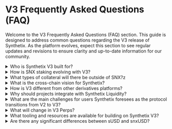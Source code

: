 # V3 Frequently Asked Questions (FAQ)

Welcome to the V3 Frequently Asked Questions (FAQ) section. This guide is designed to address common questions regarding the V3 release of Synthetix. As the platform evolves, expect this section to see regular updates and revisions to ensure clarity and up-to-date information for our community.

<details>

<summary>Who is Synthetix V3 built for?</summary>

**Answer:** Synthetix V3 is built with both LPs and derivatives projects in mind.

Derivatives projects will be able to tap into Synthetix liquidity both through existing markets like Perps and Spot Synths, or by building their own derivatives markets. We’ve explored some of the opportunities for new markets, like options, insurance funds, sports AMMs and more, all of which will be able to leverage existing Synthetix liquidity to bootstrap trading activity.

LPs will have greater flexibility to allocate collateral to markets based on their risk profile. As mentioned in another answer, the new Pool and Vault system has two key benefits for LPs:

1. Better risk management: Users can select one of many liquidity pools, which are connected to one or more markets, allowing more fine-tuned control of LP risk.
2. Wider collateral range: The V3 system is oracle agnostic, allowing any governance-approved asset to serve as collateral for borrowing sUSD and delegate to derivative markets.

</details>

<details>

<summary>How is SNX staking evolving with V3?</summary>

**Answer:** The power is with stakers in V3, thanks to multi-collateral staking and permissionless pools. V3 creates a generalized system agnostic to collateral type. Liquidity providers can deposit any governance-approved collateral into Pools, which is then used to provide liquidity to derivative markets. In the future, the creation of markets and vaults will be permissionless, giving liquidity providers fine-tune control of their market exposure.

The new Pool and Vault system has two key benefits:

1. Better risk management: Users can select one of many liquidity pools, which are connected to one or more markets, allowing more fine-tuned control of LP risk.
2. Wider collateral range: The V3 system is collateral agnostic, allowing any governance-approved asset to serve as collateral for borrowing sUSD and delegate to derivative markets.

Stakers have an increasing range of Pools to allocate their capital. This gives stakers more control over their collateral as the V3 system provides many more options for fine-tuned control.

</details>

<details>

<summary>What types of collateral will there be outside of SNX?z</summary>

**Answer:** The V3 system is created to be entirely agnostic to collateral; any ERC-20 with sufficient price feed can be added as collateral. Synthetix governance will determine which assets to support in addition to SNX.

Synthetix V3 features a generalized collateral vault system that is agnostic to collateral types. Over time, Synthetix Governance will determine which assets to support as collateral in addition to the current SNX (staking) and ETH (wrappers). Multi-collateral staking will increase sUSD liquidity and the markets supported by Synthetix. Collateral options will have adjustable variables, such as collateral requirements and rewards, which can be adjusted by governance.

</details>

<details>

<summary>What is the cross-chain vision for Synthetix?</summary>

**Answer**: The endstate goal of cross-chain Synthetix is to power derivative markets on any governance-approved EVM chain with a fully interoperable system. This will allow Synthetix-powered protocols to onboard traders on any chain and deliver the same low-fee deep liquidity trading experience to new users.

As of Oct 2023, Governance is exploring an initial deployment plan on Base Network to experiment with new collateral types, fee sharing, and V3 markets.

</details>

<details>

<summary>How is V3 different from other derivatives platforms?</summary>

**Answer:** Simply put, Synthetix V3 isn’t like any other derivatives protocol because it isn’t a derivatives protocol. Instead, Synthetix is a liquidity layer that helps to power derivative protocols with its infrastructure and liquidity. This is a new era of Synthetix. New architecture, new premise, and a fundamentally new offering: _the liquidity layer for defi._

Synthetix will power a multi-market ecosystem, encompassing perpetual futures, spot, options, insurance, exotics, and more, all backed by Synthetix Liquidity. With this vision, V3 paves the way for a new generation of derivative markets, where builders can leverage the protocol and bootstrap their communities for success - a new and exciting premise for Synthetix and the Ethereum ecosystem.

The liquidity-as-a-service model appeals to new DeFi protocols seeking increased liquidity for on-chain derivatives so they can build on Synthetix easily and efficiently. With Synthetix Perps as an example, frontend integrators like Kwenta and Polynomial utilize Synthetix’ liquidity to power perps trading, boasting deep liquidity and historically low fees. Off-chain oracles reduce fees to 5-10bps, and risk management tools ensure market neutrality over the long term. These features combine to ensure Synthetix leads the way in decentralized derivatives.

</details>

<details>

<summary>Why should projects integrate with Synthetix Liquidity?</summary>

**Answer:** Launching a derivatives protocol can be challenging, with teams often faced with the cold-start problem – not enough liquidity to attract users, and not enough users to attract liquidity providers. With Synthetix, developers can create new markets and seamlessly attract liquidity. In this way, almost any derivative protocol can be built on top of Synthetix V3, as opposed to building from the ground up. Learn more on how protocols can integrate with Synthetix V3 [here](https://docs.synthetix.io/v/v3/).

</details>

<details>

<summary>What are the main challenges for users Synthetix foresees as the protocol transitions from V2 to V3?</summary>

**Answer:** The transition from V2 to V3 is intended to improve the user experience with Synthetix by giving more flexibility in how LPs allocate their collateral and which derivatives markets builders can integrate with the system.

In the beginning of the transition, Synthetix will set up the Spartan Council Pool, which will include all legacy positions from V2 and will back Perps V3 and Spot Synths. The liquidity provisioning experience in this period should remain similar to what users currently experience on V2. As V3 becomes more built out, with permissionless markets tapping into permissionless liquidity pools, users will have a greater selection of how and where to allocate their collateral.

Further as we transition to V3, there will be two non-fungible USD stablecoins that will be live at the same time. Users should be aware that any markets built on the V3 system will be using the new stablecoin and that external pools or integrations may require an update to the new version.

</details>

<details>

<summary>What will change in V3 Perps?</summary>

**Answer:**

* Multi collateral: Perps V3 accepts any synths configured in the system as margin for an account. As an example, sUSD, sETH, sBTC could all possibly be collateral types.
* Cross margin: account margin can be used across positions on markets natively rather than via smart wallets with the front end integrators.
* Accounts with Role Based Access Control for modifying collateral, opening/closing positions
* Improved liquidations and no more endorsed liquidators
* Key limitations
  * Single position per market (same as v2)
  * Only async orders (no other order types) (delayed offchain orders)
  * Single pending order
  * No cancellation of orders; once order is expired, a new order can be placed.

</details>

<details>

<summary>What tooling and resources are available for building on Synthetix V3?</summary>

Synthetix will offer a variety of resources for builders looking to integrate with the V3 system. To start, all builders should review our documentation here: [https://docs.synthetix.io/v/v3/](https://docs.synthetix.io/v/v3/). This repository should contain all the relevant contracts, guides, and FAQs for building on top of Synthetix.

Developers can use [Cannon](https://t.co/hcGnoDWtND), a tool for managing protocol deployments that is built and maintained by Synthetix core contributors.\
\
SDKs are also being developed to interface with Synthetix Perps.

</details>

<details>

<summary>Are there any significant differences between sUSD and snxUSD?</summary>

There will not be significant differences between sUSD and snxUSD (note that once V3 is fully live, sUSD will be the new stablecoin, and sUSDLegacy will be what is currently called sUSD from our V2 systems). sUSD and snxUSD will be non-fungible with one another, as they are generated by different versions of Synthetix.

</details>

